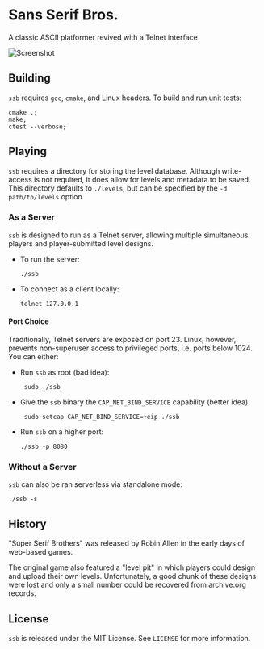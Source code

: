# Sans Serif Bros.

A classic ASCII platformer revived with a Telnet interface

![Screenshot](https://user-images.githubusercontent.com/2104778/84941147-f33ed200-b0ae-11ea-9bb1-4fc491022c53.png)

## Building

`ssb` requires `gcc`, `cmake`, and Linux headers. To build and run unit tests:

```shell script
cmake .;
make;
ctest --verbose;
```

## Playing

`ssb` requires a directory for storing the level database. Although write-access
is not required, it does allow for levels and metadata to be saved. This
directory defaults to `./levels`, but can be specified by the
`-d path/to/levels` option.

### As a Server

`ssb` is designed to run as a Telnet server, allowing multiple simultaneous
players and player-submitted level designs.

- To run the server:
  ```shell script
  ./ssb
  ```
  
- To connect as a client locally:
  ```shell script
  telnet 127.0.0.1
  ```

#### Port Choice

Traditionally, Telnet servers are exposed on port 23. Linux, however, prevents
non-superuser access to privileged ports, i.e. ports below 1024. You can either:

- Run `ssb` as root (bad idea):
  ```shell script
   sudo ./ssb
  ```

- Give the `ssb` binary the `CAP_NET_BIND_SERVICE` capability (better idea):
  ```shell script
   sudo setcap CAP_NET_BIND_SERVICE=+eip ./ssb
  ```
  
- Run `ssb` on a higher port:
  ```shell script
  ./ssb -p 8080
  ```

### Without a Server

`ssb` can also be ran serverless via standalone mode:

```shell script
./ssb -s
```

## History

"Super Serif Brothers" was released by Robin Allen in the early days of
web-based games.

The original game also featured a "level pit" in which players could design and
upload their own levels. Unfortunately, a good chunk of these designs were lost
and only a small number could be recovered from archive.org records.

## License

`ssb` is released under the MIT License. See `LICENSE` for more information.
